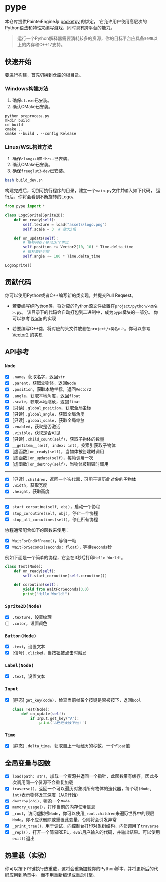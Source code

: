# pype

本仓库提供PainterEngine与 [pocketpy](https://github.com/blueloveTH/pocketpy) 的绑定，
它允许用户使用高层次的Python语法和特性来编写游戏，同时具有跨平台的能力。

> 运行一个Python解释器需要消耗较多的资源，你的目标平台应具备`50MB`以上的内存和C++17支持。

## 快速开始

要进行构建，首先切换到仓库的根目录。

### Windows构建方法

1. 确保`cl.exe`已安装。
2. 确认CMake已安装。

```
python preprocess.py
mkdir build
cd build
cmake ..
cmake --build . --config Release
```
### Linux/WSL构建方法

1. 确保`clang++`和`libc++`已安装。
2. 确认CMake已安装。
3. 确保`freeglut3-dev`已安装。

```bash
bash build_dev.sh
```

构建完成后，切到可执行程序的目录，建立一个`main.py`文件并输入如下代码，
运行后，你将会看到不断旋转的Logo。

```python
from pype import *

class LogoSprite(Sprite2D):
    def on_ready(self):
        self.texture = load("assets/logo.png")
        self.scale = 3  # 放大3倍

    def on_update(self):
        # 每秒向右下移动10个单位
        self.position += Vector2(10, 10) * Time.delta_time
        # 每秒旋转半圈
        self.angle += 180 * Time.delta_time

LogoSprite()
```

## 贡献代码

你可以使用Python或者C++编写新的类实现，并提交Pull Request。

+ 若要编写纯Python类，将对应的Python源文件放置在`project/python/<类名>.py`。
该目录下的代码会自动打包到二进制中，成为`pype`模块的一部分。
你可以参考
[Node](https://github.com/blueloveTH/pype/blob/master/project/python/0_Node.py) 的实现

+ 若要编写C++类，将对应的头文件放置在`project/<类名>.h`。你可以参考
[Vector2](https://github.com/blueloveTH/pype/blob/master/project/Vector2.h) 的实现

## API参考

### `Node`

- [x] `.name`，获取名字，返回`str`
- [x] `.parent`，获取父物体，返回`Node`
- [x] `.position`，获取本地坐标，返回`Vector2`
- [x] `.angle`，获取本地角度，返回`float`
- [x] `.scale`，获取本地缩放，返回`float`
- [x] [只读] `.global_position`，获取全局坐标
- [x] [只读] `.global_angle`，获取全局角度
- [x] [只读] `.global_scale`，获取全局缩放
- [x] `.enabled`，获取是否激活
- [x] `.visible`，获取是否可见
- [x] [只读] `.child_count(self)`，获取子物体的数量
- [x] `__getitem__(self, index: int)`，按索引获取子物体
- [x] [虚函数] `on_ready(self)`，当物体被创建时调用
- [x] [虚函数] `on_update(self)`，每帧调用一次
- [x] [虚函数] `on_destroy(self)`，当物体被销毁时调用
---

- [x] [只读] `.children`，返回一个迭代器，可用于遍历此对象的子物体
- [x] `.width`，获取宽度
- [x] `.height`，获取高度

---

- [x] `start_coroutine(self, obj)`，启动一个协程
- [x] `stop_coroutine(self, obj)`，停止一个协程
- [x] `stop_all_coroutines(self)`，停止所有协程

协程通常配合如下的函数来使用：

- [x] `WaitForEndOfFrame()`，等待一帧
- [x] `WaitForSeconds(seconds: float)`，等待`seconds`秒

例如下面是一个简单的协程，它会在3秒后打印`Hello World!`。

```python
class Test(Node):
    def on_ready(self):
        self.start_coroutine(self.coroutine())

    def coroutine(self):
        yield from WaitForSeconds(3.0)
        print("Hello World!")
```

### `Sprite2D(Node)`

- [x] `.texture`，设置纹理
- [ ] `.color`，设置颜色

### `Button(Node)`

- [x] `.text`，设置文本
- [x] [信号] `.clicked`，当按钮被点击时触发

### `Label(Node)`

- [x] `.text`，设置文本

### `Input`

- [x] [静态] `get_key(code)`，检查当前帧某个按键是否被按下，返回`bool`

    ```python
    class Test(Node):
        def on_update(self):
            if Input.get_key("A"):
                print("A已经被按下啦！")
    ```

### `Time`

- [x] [静态] `.delta_time`，获取自上一帧经历的秒数，一个`float`值

## 全局变量与函数
- [x] `load(path: str)`，加载一个资源并返回一个指针，此函数带有缓存，因此多次调用同一个资源不会重复加载
- [x] `traverse()`，返回一个可以遍历对象树所有物体的迭代器，每个项`(Node, int)`表示物体及其深度（从0开始）
- [x] `destroy(obj)`，销毁一个`Node`
- [x] `memory_usage()`，打印当前的内存使用信息
- [x] `_root`，访问虚拟根`Node`，你可以使用`_root.children`来遍历世界中的顶层`Node`。你不应该删除或重置此变量，否则将会引发异常
- [x] `_print_tree()`，用于调试，向控制台打印对象树结构，内部调用了`traverse`
- [x] `_repl()`，打开一个简易REPL，`eval`用户输入的代码，并输出结果。可以使用`exit()`退出

## 热重载（实验）

你可以按下`F5`键执行热重载，这将会重新加载你的Python脚本，并将更新后的代码应用到场景中。
而不用重新编译或重启引擎。